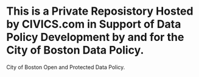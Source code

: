 This is a Private Reposistory Hosted by CIVICS.com in Support of Data Policy Development by and for the City of Boston Data Policy.
==========

City of Boston Open and Protected Data Policy.  

